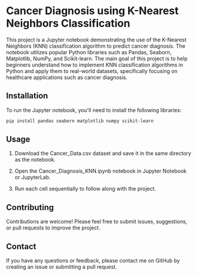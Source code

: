 # Cancer Diagnosis using K-Nearest Neighbors Classification

This project is a Jupyter notebook demonstrating the use of the K-Nearest Neighbors (KNN) classification algorithm to predict cancer diagnosis. The notebook utilizes popular Python libraries such as Pandas, Seaborn, Matplotlib, NumPy, and Scikit-learn. The main goal of this project is to help beginners understand how to implement KNN classification algorithms in Python and apply them to real-world datasets, specifically focusing on healthcare applications such as cancer diagnosis.

## Installation

To run the Jupyter notebook, you'll need to install the following libraries:

```bash
pip install pandas seaborn matplotlib numpy scikit-learn
```

## Usage

1. Download the Cancer_Data.csv dataset and save it in the same directory as the notebook.

2. Open the Cancer_Diagnosis_KNN.ipynb notebook in Jupyter Notebook or JupyterLab.

3. Run each cell sequentially to follow along with the project.

## Contributing

Contributions are welcome! Please feel free to submit issues, suggestions, or pull requests to improve the project.

## Contact

If you have any questions or feedback, please contact me on GitHub by creating an issue or submitting a pull request.
